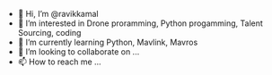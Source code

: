 - 👋 Hi, I’m @ravikkamal
- 👀 I’m interested in Drone proramming, Python progamming, Talent Sourcing, coding
- 🌱 I’m currently learning Python, Mavlink, Mavros
- 💞️ I’m looking to collaborate on ...
- 📫 How to reach me ...

<!---
ravikkamal/ravikkamal is a ✨ special ✨ repository because its `README.md` (this file) appears on your GitHub profile.
You can click the Preview link to take a look at your changes.
--->
